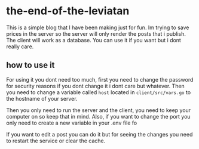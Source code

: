 # the-end-of-the-leviatan


This is a simple blog that I have been making just for fun.
Im trying to save prices in the server so the server will only render the posts that i publish.
The client will work as a database.
You can use it if you want but i dont really care.


## how to use it



For using it you dont need too much, first you need to change the password for security reasons if you dont change it i dont care but whatever.
Then you need to change a variable called `host` located in `client/src/vars.go` to the hostname of your server.

Then you only need to run the server and the client, you need to keep your computer on so keep that in mind.
Also, if you want to change the port you only need to create  a new variable in your .env file fo


If you want to edit a post you can do it but for seeing the changes you need to restart the service or clear the cache.






